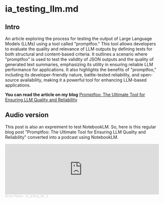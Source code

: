 # ia_testing_llm.md






## Intro
An article exploring the process for testing the output of Large Language Models (LLMs) using a tool called "promptfoo." This tool allows developers to evaluate the quality and relevance of LLM outputs by defining tests for both structural and content-based criteria. It outlines a scenario where "promptfoo" is used to test the validity of JSON outputs and the quality of generated text summaries, emphasizing its utility in ensuring reliable LLM performance for applications. It also highlights the benefits of "promptfoo," including its developer-friendly nature, battle-tested reliability, and open-source availability, making it a powerful tool for enhancing LLM-based applications.

**You can read the article on my blog**
[Promptfoo: The Ultimate Tool for Ensuring LLM Quality and Reliability](https://wp.me/p3Vuhl-3me)



## Audio version
This post is also an expreiment to test NotebookLM. So, here is this regular blog post "Promptfoo: The Ultimate Tool for Ensuring LLM Quality and Reliability" converted into a podcast using NotebookLM.

<iframe width="100%" height="166" scrolling="no" frameborder="no" allow="autoplay" src="https://w.soundcloud.com/player/?url=https%3A//api.soundcloud.com/tracks/1931591423&color=%23ff5500&auto_play=false&hide_related=false&show_comments=true&show_user=true&show_reposts=false&show_teaser=true"></iframe><div style="font-size: 10px; color: #cccccc;line-break: anywhere;word-break: normal;overflow: hidden;white-space: nowrap;text-overflow: ellipsis; font-family: Interstate,Lucida Grande,Lucida Sans Unicode,Lucida Sans,Garuda,Verdana,Tahoma,sans-serif;font-weight: 100;"><a href="https://soundcloud.com/bruno-flaven" title="Bruno Flaven" target="_blank" style="color: #cccccc; text-decoration: none;">Bruno Flaven</a> · <a href="https://soundcloud.com/bruno-flaven/ia_testing_llm_3" title="ia_testing_llm_3" target="_blank" style="color: #cccccc; text-decoration: none;">ia_testing_llm_3</a></div>
